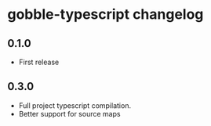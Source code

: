# gobble-typescript changelog

## 0.1.0

* First release


## 0.3.0

* Full project typescript compilation.
* Better support for source maps